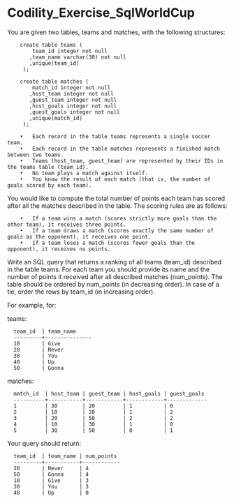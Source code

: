 # Codility_Exercise_SqlWorldCup

You are given two tables, teams and matches, with the following structures:

        create table teams ( 
            team_id integer not null
           ,team_name varchar(30) not null
           ,unique(team_id) 
         ); 

        create table matches ( 
            match_id integer not null
           ,host_team integer not null
           ,guest_team integer not null
           ,host_goals integer not null
           ,guest_goals integer not null
           ,unique(match_id) 
         );
                              
        •	Each record in the table teams represents a single soccer team. 
        •	Each record in the table matches represents a finished match between two teams. 
        •	Teams (host_team, guest_team) are represented by their IDs in the teams table (team_id). 
        •	No team plays a match against itself. 
        •	You know the result of each match (that is, the number of goals scored by each team).

You would like to compute the total number of points each team has scored after all the matches described in the table. The scoring rules are as follows:

        •	If a team wins a match (scores strictly more goals than the other team), it receives three points.
        •	If a team draws a match (scores exactly the same number of goals as the opponent), it receives one point.
        •	If a team loses a match (scores fewer goals than the opponent), it receives no points.

Write an SQL query that returns a ranking of all teams (team_id) described in the table teams. For each team you should provide its name and the number of points it received after all described matches (num_points). The table should be ordered by num_points (in decreasing order). In case of a tie, order the rows by team_id (in increasing order).

For example, for:

teams: 

      team_id  | team_name 
      ---------+--------------- 
      10       | Give 
      20       | Never 
      30       | You 
      40       | Up 
      50       | Gonna 

matches: 

      match_id  | host_team | guest_team | host_goals | guest_goals 
      ----------+-----------+------------+------------+------------- 
      1         | 30        | 20         | 1          | 0 
      2         | 10        | 20         | 1          | 2 
      3         | 20        | 50         | 2          | 2 
      4         | 10        | 30         | 1          | 0 
      5         | 30        | 50         | 0          | 1

Your query should return:

      team_id  | team_name | num_points 
      ---------+-----------+------------ 
      20       | Never     | 4 
      50       | Gonna     | 4 
      10       | Give      | 3 
      30       | You       | 3 
      40       | Up        | 0
